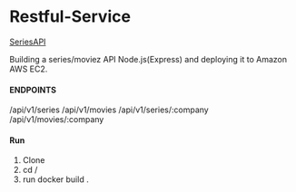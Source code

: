 # Restful-Service

[SeriesAPI](http://3.22.120.86:5000/api/v1/series)

Building a series/moviez API Node.js(Express) and deploying it to Amazon AWS EC2.

#### ENDPOINTS

/api/v1/series
/api/v1/movies
/api/v1/series/:company
/api/v1/movies/:company

#### Run

1. Clone
2. cd /
3. run docker build .
